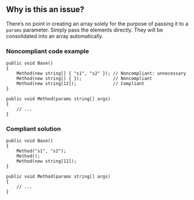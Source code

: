 ## Why is this an issue?

There’s no point in creating an array solely for the purpose of passing it to a `params` parameter. Simply pass the elements directly.
They will be consolidated into an array automatically.

### Noncompliant code example

    public void Base()
    {
        Method(new string[] { "s1", "s2" }); // Noncompliant: unnecessary
        Method(new string[] { });            // Noncompliant
        Method(new string[12]);              // Compliant
    }
    
    public void Method(params string[] args)
    {
        // ...
    }

### Compliant solution

    public void Base()
    {
        Method("s1", "s2");
        Method();
        Method(new string[12]);
    }
    
    public void Method(params string[] args)
    {
        // ...
    }